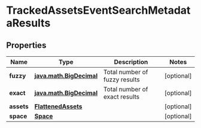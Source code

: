 
# TrackedAssetsEventSearchMetadataResults

## Properties
Name | Type | Description | Notes
------------ | ------------- | ------------- | -------------
**fuzzy** | [**java.math.BigDecimal**](java.math.BigDecimal.md) | Total number of fuzzy results |  [optional]
**exact** | [**java.math.BigDecimal**](java.math.BigDecimal.md) | Total number of exact results |  [optional]
**assets** | [**FlattenedAssets**](FlattenedAssets.md) |  |  [optional]
**space** | [**Space**](Space.md) |  |  [optional]



